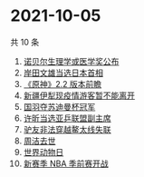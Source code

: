 # 2021-10-05

共 10 条

<!-- BEGIN ZHIHUSEARCH -->
<!-- 最后更新时间 Tue Oct 05 2021 00:16:12 GMT+0800 (China Standard Time) -->
1. [诺贝尔生理学或医学奖公布](https://www.zhihu.com/search?q=诺贝尔生理学或医学奖)
1. [岸田文雄当选日本首相](https://www.zhihu.com/search?q=岸田文雄)
1. [《原神》2.2 版本前瞻](https://www.zhihu.com/search?q=原神)
1. [新疆伊犁现疫情游客暂不能离开](https://www.zhihu.com/search?q=新疆疫情)
1. [国羽夺苏迪曼杯冠军](https://www.zhihu.com/search?q=苏迪曼杯)
1. [许昕当选亚乒联盟副主席](https://www.zhihu.com/search?q=许昕)
1. [驴友非法穿越鳌太线失联](https://www.zhihu.com/search?q=鳌太线)
1. [周洁去世](https://www.zhihu.com/search?q=周洁)
1. [世界动物日](https://www.zhihu.com/search?q=世界动物日)
1. [新赛季 NBA 季前赛开战](https://www.zhihu.com/search?q=NBA季前赛)
<!-- END ZHIHUSEARCH -->
